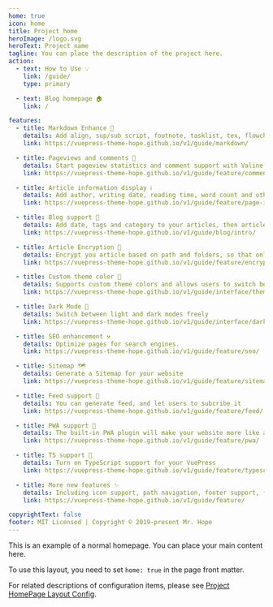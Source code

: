 ```yaml
---
home: true
icon: home
title: Project home
heroImage: /logo.svg
heroText: Project name
tagline: You can place the description of the project here.
action:
  - text: How to Use 💡
    link: /guide/
    type: primary

  - text: Blog homepage 🏠
    link: /

features:
  - title: Markdown Enhance 🧰
    details: Add align, sup/sub script, footnote, tasklist, tex, flowchart, diagram, mark and presentation support in Markdown
    link: https://vuepress-theme-hope.github.io/v1/guide/markdown/

  - title: Pageviews and comments 💬
    details: Start pageview statistics and comment support with Valine and Vssue
    link: https://vuepress-theme-hope.github.io/v1/guide/feature/comment/

  - title: Article information display ℹ
    details: Add author, writing date, reading time, word count and other information to your article
    link: https://vuepress-theme-hope.github.io/v1/guide/feature/page-info/

  - title: Blog support 📝
    details: Add date, tags and category to your articles, then article, tag, category and timeline list will be auto generated
    link: https://vuepress-theme-hope.github.io/v1/guide/blog/intro/

  - title: Article Encryption 🔐
    details: Encrypt you article based on path and folders, so that only the one you want could see them
    link: https://vuepress-theme-hope.github.io/v1/guide/feature/encrypt/

  - title: Custom theme color 🎨
    details: Supports custom theme colors and allows users to switch between preset theme colors
    link: https://vuepress-theme-hope.github.io/v1/guide/interface/theme-color/

  - title: Dark Mode 🌙
    details: Switch between light and dark modes freely
    link: https://vuepress-theme-hope.github.io/v1/guide/interface/darkmode/

  - title: SEO enhancement ⚒
    details: Optimize pages for search engines.
    link: https://vuepress-theme-hope.github.io/v1/guide/feature/seo/

  - title: Sitemap 🗺
    details: Generate a Sitemap for your website
    link: https://vuepress-theme-hope.github.io/v1/guide/feature/sitemap/

  - title: Feed support 📡
    details: You can generate feed, and let users to subcribe it
    link: https://vuepress-theme-hope.github.io/v1/guide/feature/feed/

  - title: PWA support 📲
    details: The built-in PWA plugin will make your website more like an APP.
    link: https://vuepress-theme-hope.github.io/v1/guide/feature/pwa/

  - title: TS support 🔧
    details: Turn on TypeScript support for your VuePress
    link: https://vuepress-theme-hope.github.io/v1/guide/feature/typescript/

  - title: More new features ✨
    details: Including icon support, path navigation, footer support, fullscreen button, blog homepage, etc.
    link: https://vuepress-theme-hope.github.io/v1/guide/feature/

copyrightText: false
footer: MIT Licensed | Copyright © 2019-present Mr. Hope
---
```


This is an example of a normal homepage. You can place your main content here.

To use this layout, you need to set `home: true` in the page front matter.

For related descriptions of configuration items, please see [Project HomePage Layout Config](https://vuepress-theme-hope.github.io/v1/guide/layout/home/).
